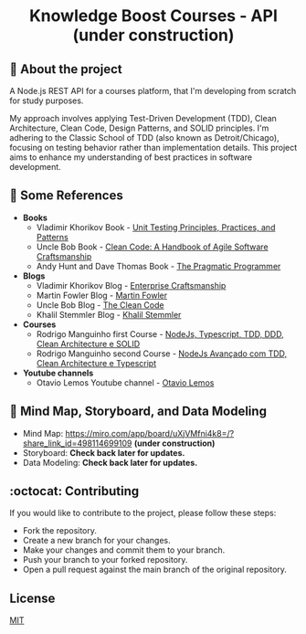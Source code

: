 <h1 align="center">Knowledge Boost Courses - API (under construction)</h1>

## :rocket: About the project

A Node.js REST API for a courses platform, that I'm developing from scratch for study purposes.

My approach involves applying Test-Driven Development (TDD), Clean Architecture, Clean Code, Design Patterns, and SOLID principles. I'm adhering to the Classic School of TDD (also known as Detroit/Chicago), focusing on testing behavior rather than implementation details. This project aims to enhance my understanding of best practices in software development.

## :bookmark: Some References

- **Books**
  - Vladimir Khorikov Book - [Unit Testing Principles, Practices, and Patterns](https://enterprisecraftsmanship.com/book/)
  - Uncle Bob Book - [Clean Code: A Handbook of Agile Software Craftsmanship](https://blog.cleancoder.com/)
  - Andy Hunt and Dave Thomas Book - [The Pragmatic Programmer](https://www.google.com/search?q=the+pragmatic+programmer)
- **Blogs** 
  - Vladimir Khorikov Blog - [Enterprise Craftsmanship](https://enterprisecraftsmanship.com/)
  - Martin Fowler Blog - [Martin Fowler](https://martinfowler.com/)
  - Uncle Bob Blog - [The Clean Code](https://blog.cleancoder.com/)
  - Khalil Stemmler Blog - [Khalil Stemmler](https://khalilstemmler.com/)
- **Courses** 
  - Rodrigo Manguinho first Course - [NodeJs, Typescript, TDD, DDD, Clean Architecture e SOLID](https://www.udemy.com/course/tdd-com-mango/)
  - Rodrigo Manguinho second Course - [NodeJs Avançado com TDD, Clean Architecture e Typescript](https://www.udemy.com/course/nodejs-avancado/) 
- **Youtube channels**
  - Otavio Lemos Youtube channel - [Otavio Lemos](https://www.youtube.com/@otaviolemos) 

## :dart: Mind Map, Storyboard, and Data Modeling

- Mind Map: https://miro.com/app/board/uXjVMfni4k8=/?share_link_id=498114699109 **(under construction)**
- Storyboard: **Check back later for updates.**
- Data Modeling: **Check back later for updates.**

## :octocat: Contributing

If you would like to contribute to the project, please follow these steps:

- Fork the repository.
- Create a new branch for your changes.
- Make your changes and commit them to your branch.
- Push your branch to your forked repository.
- Open a pull request against the main branch of the original repository.

## License

[MIT](https://choosealicense.com/licenses/mit/)
